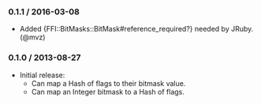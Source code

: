 ### 0.1.1 / 2016-03-08

* Added {FFI::BitMasks::BitMask#reference_required?} needed by JRuby. (@mvz)

### 0.1.0 / 2013-08-27

* Initial release:
  * Can map a Hash of flags to their bitmask value.
  * Can map an Integer bitmask to a Hash of flags.

